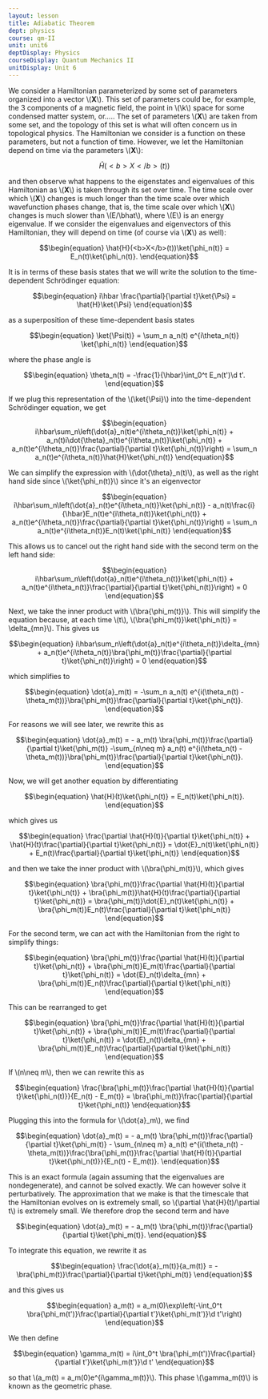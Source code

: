 ```yaml
---
layout: lesson
title: Adiabatic Theorem 
dept: physics
course: qm-II
unit: unit6
deptDisplay: Physics
courseDisplay: Quantum Mechanics II
unitDisplay: Unit 6
---
```

We consider a Hamiltonian parameterized by some set of parameters organized into a vector \\(<b>X</b>\\). This set of parameters could be, for example, the 3 components of a magnetic field, the point in \\(\k\\) space for some condensed matter system, or..... The set of parameters \\(<b>X</b>\\) are taken from some set, and the topology of this set is what will often concern us in topological physics. The Hamiltonian we consider is a function on these parameters, but not a function of time. However, we let the Hamiltonian depend on time via the parameters \\(<b>X</b>\\): 

$$\begin{equation}
\hat{H}(<b>X</b>(t))
\end{equation}$$

and then observe what happens to the eigenstates and eigenvalues of this Hamiltonian as \\(<b>X</b>\\) is taken through its set over time. The time scale over which \\(<b>X</b>\\) changes is much longer than the time scale over which wavefunction phases change, that is, the time scale over which \\(<b>X</b>\\) changes is much slower than \\(E/\bhat\\), where \\(E\\) is an energy eigenvalue. If we consider the eigenvalues and eigenvectors of this Hamiltonian, they will depend on time (of course via \\(<b>X</b>\\) as well):

$$\begin{equation}
\hat{H}(<b>X</b>(t))\ket{\phi_n(t)} = E_n(t)\ket{\phi_n(t)}.
\end{equation}$$

It is in terms of these basis states that we will write the solution to the time-dependent Schrödinger equation:

$$\begin{equation}
i\hbar \frac{\partial}{\partial t}\ket{\Psi} = \hat{H}\ket{\Psi}
\end{equation}$$

as a superposition of these time-dependent basis states

$$\begin{equation}
\ket{\Psi(t)} = \sum_n a_n(t) e^{i\theta_n(t)} \ket{\phi_n(t)}
\end{equation}$$

where the phase angle is

$$\begin{equation}
\theta_n(t) = -\frac{1}{\hbar}\int_0^t E_n(t')\d t'.
\end{equation}$$

If we plug this representation of the \\(\ket{\Psi}\\) into the time-dependent Schrödinger equation, we get 

$$\begin{equation}
i\hbar\sum_n\left(\dot{a}_n(t)e^{i\theta_n(t)}\ket{\phi_n(t)} + a_n(t)i\dot{\theta}_n(t)e^{i\theta_n(t)}\ket{\phi_n(t)} + a_n(t)e^{i\theta_n(t)}\frac{\partial}{\partial t}\ket{\phi_n(t)}\right) = \sum_n a_n(t)e^{i\theta_n(t)}\hat{H}\ket{\phi_n(t)}
\end{equation}$$

We can simplify the expression with \\(\dot{\theta}_n(t)\\), as well as the right hand side since \\(\ket{\phi_n(t)}\\) since it's an eigenvector

$$\begin{equation}
i\hbar\sum_n\left(\dot{a}_n(t)e^{i\theta_n(t)}\ket{\phi_n(t)} - a_n(t)\frac{i}{\hbar}E_n(t)e^{i\theta_n(t)}\ket{\phi_n(t)} + a_n(t)e^{i\theta_n(t)}\frac{\partial}{\partial t}\ket{\phi_n(t)}\right) = \sum_n a_n(t)e^{i\theta_n(t)}E_n(t)\ket{\phi_n(t)}
\end{equation}$$

This allows us to cancel out the right hand side with the second term on the left hand side:

$$\begin{equation}
i\hbar\sum_n\left(\dot{a}_n(t)e^{i\theta_n(t)}\ket{\phi_n(t)} + a_n(t)e^{i\theta_n(t)}\frac{\partial}{\partial t}\ket{\phi_n(t)}\right) = 0 
\end{equation}$$

Next, we take the inner product with \\(\bra{\phi_m(t)}\\). This will simplify the equation because, at each time \\(t\\), \\(\bra{\phi_m(t)}\ket{\phi_n(t)} = \delta_{mn}\\). This gives us 

$$\begin{equation}
i\hbar\sum_n\left(\dot{a}_n(t)e^{i\theta_n(t)}\delta_{mn} + a_n(t)e^{i\theta_n(t)}\bra{\phi_m(t)}\frac{\partial}{\partial t}\ket{\phi_n(t)}\right) = 0
\end{equation}$$

which simplifies to 

$$\begin{equation}
\dot{a}_m(t) = -\sum_n a_n(t) e^{i(\theta_n(t) - \theta_m(t))}\bra{\phi_m(t)}\frac{\partial}{\partial t}\ket{\phi_n(t)}.
\end{equation}$$

For reasons we will see later, we rewrite this as 

$$\begin{equation}
\dot{a}_m(t) = - a_m(t) \bra{\phi_m(t)}\frac{\partial}{\partial t}\ket{\phi_m(t)} -\sum_{n\neq m} a_n(t) e^{i(\theta_n(t) - \theta_m(t))}\bra{\phi_m(t)}\frac{\partial}{\partial t}\ket{\phi_n(t)}.
\end{equation}$$

Now, we will get another equation by differentiating 

$$\begin{equation}
\hat{H}(t)\ket{\phi_n(t)} = E_n(t)\ket{\phi_n(t)}.
\end{equation}$$

which gives us 

$$\begin{equation}
\frac{\partial \hat{H}(t)}{\partial t}\ket{\phi_n(t)} + \hat{H}(t)\frac{\partial}{\partial t}\ket{\phi_n(t)} = \dot{E}_n(t)\ket{\phi_n(t)} + E_n(t)\frac{\partial}{\partial t}\ket{\phi_n(t)}
\end{equation}$$

and then we take the inner product with \\(\bra{\phi_m(t)}\\), which gives 

$$\begin{equation}
\bra{\phi_m(t)}\frac{\partial \hat{H}(t)}{\partial t}\ket{\phi_n(t)} + \bra{\phi_m(t)}\hat{H}(t)\frac{\partial}{\partial t}\ket{\phi_n(t)} = \bra{\phi_m(t)}\dot{E}_n(t)\ket{\phi_n(t)} + \bra{\phi_m(t)}E_n(t)\frac{\partial}{\partial t}\ket{\phi_n(t)}
\end{equation}$$

For the second term, we can act with the Hamiltonian from the right to simplify things:

$$\begin{equation}
\bra{\phi_m(t)}\frac{\partial \hat{H}(t)}{\partial t}\ket{\phi_n(t)} + \bra{\phi_m(t)}E_m(t)\frac{\partial}{\partial t}\ket{\phi_n(t)} = \dot{E}_n(t)\delta_{mn} + \bra{\phi_m(t)}E_n(t)\frac{\partial}{\partial t}\ket{\phi_n(t)}
\end{equation}$$

This can be rearranged to get 

$$\begin{equation}
\bra{\phi_m(t)}\frac{\partial \hat{H}(t)}{\partial t}\ket{\phi_n(t)} + \bra{\phi_m(t)}E_m(t)\frac{\partial}{\partial t}\ket{\phi_n(t)} = \dot{E}_n(t)\delta_{mn}  + \bra{\phi_m(t)}E_n(t)\frac{\partial}{\partial t}\ket{\phi_n(t)}
\end{equation}$$

If \\(n\neq m\\), then we can rewrite this as 

$$\begin{equation}
\frac{\bra{\phi_m(t)}\frac{\partial \hat{H}(t)}{\partial t}\ket{\phi_n(t)}}{E_n(t) - E_m(t)} = \bra{\phi_m(t)}\frac{\partial}{\partial t}\ket{\phi_n(t)}
\end{equation}$$

Plugging this into the formula for \\(\dot{a}_m\\), we find 

$$\begin{equation}
\dot{a}_m(t) = - a_m(t) \bra{\phi_m(t)}\frac{\partial}{\partial t}\ket{\phi_m(t)} - \sum_{n\neq m} a_n(t) e^{i(\theta_n(t) - \theta_m(t))}\frac{\bra{\phi_m(t)}\frac{\partial \hat{H}(t)}{\partial t}\ket{\phi_n(t)}}{E_n(t) - E_m(t)}.
\end{equation}$$

This is an exact formula (again assuming that the eigenvalues are nondegenerate), and cannot be solved exactly. We can however solve it perturbatively. The approximation that we make is that the timescale that the Hamiltonian evolves on is extremely small, so \\(\partial \hat{H}(t)/\partial t\\) is extremely small. We therefore drop the second term and have 

$$\begin{equation}
\dot{a}_m(t) = - a_m(t) \bra{\phi_m(t)}\frac{\partial}{\partial t}\ket{\phi_m(t)}.
\end{equation}$$

To integrate this equation, we rewrite it as

$$\begin{equation}
\frac{\dot{a}_m(t)}{a_m(t)} = - \bra{\phi_m(t)}\frac{\partial}{\partial t}\ket{\phi_m(t)}
\end{equation}$$

and this gives us 

$$\begin{equation}
a_m(t) = a_m(0)\exp\left(-\int_0^t \bra{\phi_m(t')}\frac{\partial}{\partial t'}\ket{\phi_m(t')}\d t'\right)
\end{equation}$$

We then define 

$$\begin{equation}
\gamma_m(t) = i\int_0^t \bra{\phi_m(t')}\frac{\partial}{\partial t'}\ket{\phi_m(t')}\d t'
\end{equation}$$

so that \\(a_m(t) = a_m(0)e^{i\gamma_m(t)}\\). This phase \\(\gamma_m(t)\\) is known as the geometric phase. 

